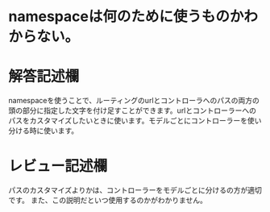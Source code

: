 # namespaceは何のために使うものかわからない。
# 解答記述欄

namespaceを使うことで、ルーティングのurlとコントローラへのパスの両方の頭の部分に指定した文字を付け足すことができます。urlとコントローラーへのパスをカスタマイズしたいときに使います。モデルごとにコントローラーを使い分ける時に使います。




# レビュー記述欄
パスのカスタマイズよりかは、コントローラーをモデルごとに分けるの方が適切です。
また、この説明だといつ使用するのかがわかりません。
